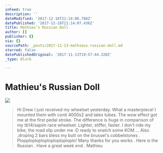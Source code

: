 ```yaml
---
inFeed: true
description: ''
dateModified: '2017-12-18T21:14:06.786Z'
datePublished: '2017-12-18T21:14:07.436Z'
title: Mathieu’s Russian Doll
author: []
publisher: {}
via: {}
sourcePath: _posts/2017-11-13-mathieus-russian-doll.md
starred: false
datePublishedOriginal: '2017-11-13T19:57:44.328Z'
_type: Blurb

---
```

# Mathieu's Russian Doll
![](https://the-grid-user-content.s3-us-west-2.amazonaws.com/c1caf276-025a-4a77-8052-4313e028a602.jpg)

> Hi Drew 
> I just received my wheelset yesterday. What a masterpiece! I mounted them with conti 4000s2 and latex tubes. The wow effect got me at the first pedal stroke. The difference is huge in comparison of my tb14/sapim race wheelset. Lighter, stiffer, faster. I don't ride my bike, the road slip under me :D ready to snatch some KOM ... 
> Also ,droping 2 bars bless my butt on the brussel's cobbelstones . Plopploploploploploploploplo! 
> Many thanks for you works . Here is the Russian .
> Have a great week end .
> Mathieu